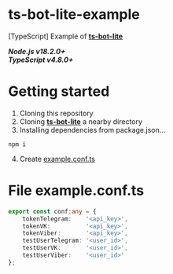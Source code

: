# ts-bot-lite-example
 [TypeScript] Example of **[ts-bot-lite](https://github.com/develol/ts-bot-lite)**
 
***Node.js v18.2.0+***\
***TypeScript v4.8.0+***
# Getting started
1. Cloning this repository 
2. Cloning **[ts-bot-lite](https://github.com/develol/ts-bot-lite)** a nearby directory
3. Installing dependencies from package.json...
```
npm i
```
4. Create [example.conf.ts](#file-exampleconfts)
# File example.conf.ts
```typescript
export const conf:any = {
    tokenTelegram:    '<api_key>',
    tokenVK:          '<api_key>',
    tokenViber:       '<api_key>',
    testUserTelegram: '<user_id>',
    testUserVK:       '<user_id>',
    testUserViber:    '<user_id>'
};
```
